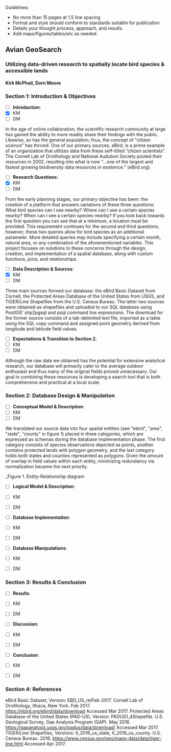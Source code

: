Guidelines:
- No more than 15 pages at 1.5 line spacing
- Format and style should conform to standards suitable for publication. 
- Details your thought process, approach, and results.
- Add maps/figures/tables/etc as needed.


## Avian GeoSearch
### Utilizing data-driven research to spatially locate bird species & accessible lands
#### Kirk McPhail, Dorn Moore




### Section 1: Introduction & Objectives

- [ ] **Introduction**:
 - [X] KM
 - [ ] DM

In the age of online collaboration, the scientific research community at large has gained the ability to more readily share their findings with the public. Likewise, so has the general population; thus, the concept of "citizen science" has thrived.  One of our primary sources, eBird, is a prime example of an organization that utilizes data from these self-titled “citizen scientists”. The Cornell Lab of Ornithology and National Audubon Society pooled their resources in 2002, resulting into what is now “…one of the largest and fastest growing biodiversity data resources in existence.” (eBird.org).
    
- [ ] **Research Questions**:
 - [X] KM
 - [ ] DM

From the early planning stages, our primary objective has been: the creation of a platform that answers variations of these three questions: What bird species can I see nearby? Where can I see a certain species nearby? When can I see a certain species nearby? If you look back towards the first question you can see that at a minimum, a location must be provided. This requirement continues for the second and third questions; however, these two queries allow for bird species as an additional parameter. More detailed queries may include specifying a certain month, natural area, or any combination of the aforementioned variables. This project focuses on solutions to these concerns through the design, creation, and implementation of a spatial database, along with custom functions, joins, and relationships.
    
- [ ] **Data Description & Sources**:
 - [X] KM
 - [ ] DM

Three main sources formed our database: the eBird Basic Dataset from Cornell, the Protected Areas Database of the United States from USGS, and TIGER/Line Shapefiles from the U.S. Census Bureau. The latter two sources were obtained as shapefiles and uploaded to our SQL database using PostGIS’ shp2pgsql and psql command line expressions. The download for the former source consists of a tab-delimited text file, imported as a table using the SQL copy command and assigned point geometry derived from longitude and latitude field values. 
    
- [ ] **Expectations & Transition to Section 2**:
 - [ ] KM
 - [ ] DM

Although the raw data we obtained has the potential for extensive analytical research, our database will primarily cater to the average outdoor enthusiast and thus many of the original fields proved unnecessary. Our goal in combining these resources is developing a search tool that is both comprehensive and practical at a local scale. 
    

### Section 2: Database Design & Manipulation

- [ ] **Conceptual Model & Description**:
 - [ ] KM
 - [ ] DM

We translated our source data into four spatial entities (see "ebird", "area", "state", "county" in figure 1) placed in three categories, which are expressed as schemas during the database implementation phase. The first category consists of species observations depicted as points, another contains protected lands with polygon geometry, and the last category holds both states and counties represented as polygons. Given the amount of overlap in field values within each entity, minimizing redundancy via normalization became the next priority. 

_Figure 1. Entity-Relationship diagram

- [ ] **Logical Model & Description**:
 - [ ] KM
 - [ ] DM


- [ ] **Database Implementation**:
 - [ ] KM
 - [ ] DM 


- [ ] **Database Manipulations**:
 - [ ] KM
 - [ ] DM



### Section 3: Results & Conclusion

- [ ] **Results**:
 - [ ] KM
 - [ ] DM

    
- [ ] **Discussion**:
 - [ ] KM
 - [ ] DM

    
- [ ] **Conclusion**:
 - [ ] KM
 - [ ] DM



### Section 4: References

eBird Basic Dataset, Version: EBD_US_relFeb-2017. Cornell Lab of Ornithology, Ithaca, New York. Feb 2017. 
    <https://ebird.org/ebird/data/download> Accessed Mar 2017.
Protected Areas Database of the United States (PAD-US), Version: PADUS1_4Shapefile. U.S. Geological Survey, 
    Gap Analysis Program (GAP). May 2016. <https://gapanalysis.usgs.gov/padus/data/download/> Accessed Mar 2017.
TIGER/Line Shapefiles, Versions: tl_2016_us_state, tl_2016_us_county. U.S. Census Bureau. 2016. 
    <https://www.census.gov/geo/maps-data/data/tiger-line.html> Accessed Apr 2017.
